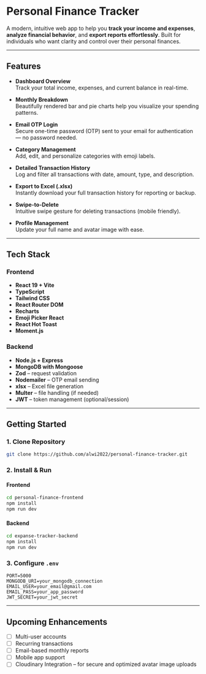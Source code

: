 # Personal Finance Tracker

A modern, intuitive web app to help you **track your income and expenses**, **analyze financial behavior**, and **export reports effortlessly**. Built for individuals who want clarity and control over their personal finances.

---

## Features

- **Dashboard Overview**  
  Track your total income, expenses, and current balance in real-time.

- **Monthly Breakdown**  
  Beautifully rendered bar and pie charts help you visualize your spending patterns.

- **Email OTP Login**  
  Secure one-time password (OTP) sent to your email for authentication — no password needed.

- **Category Management**  
  Add, edit, and personalize categories with emoji labels.

- **Detailed Transaction History**  
  Log and filter all transactions with date, amount, type, and description.

- **Export to Excel (.xlsx)**  
  Instantly download your full transaction history for reporting or backup.

- **Swipe-to-Delete**  
  Intuitive swipe gesture for deleting transactions (mobile friendly).

- **Profile Management**  
  Update your full name and avatar image with ease.

---

## Tech Stack

### Frontend

- **React 19 + Vite**
- **TypeScript**
- **Tailwind CSS**
- **React Router DOM**
- **Recharts**
- **Emoji Picker React**
- **React Hot Toast**
- **Moment.js**

### Backend

- **Node.js + Express**
- **MongoDB with Mongoose**
- **Zod** – request validation
- **Nodemailer** – OTP email sending
- **xlsx** – Excel file generation
- **Multer** – file handling (if needed)
- **JWT** – token management (optional/session)

---

## Getting Started

### 1. Clone Repository

```bash
git clone https://github.com/alwi2022/personal-finance-tracker.git
```

### 2. Install & Run

#### Frontend

```bash
cd personal-finance-frontend
npm install
npm run dev
```

#### Backend

```bash
cd expanse-tracker-backend
npm install
npm run dev
```

### 3. Configure `.env`

```env
PORT=5000
MONGODB_URI=your_mongodb_connection
EMAIL_USER=your_email@gmail.com
EMAIL_PASS=your_app_password
JWT_SECRET=your_jwt_secret
```

---

## Upcoming Enhancements

- [ ] Multi-user accounts
- [ ] Recurring transactions
- [ ] Email-based monthly reports
- [ ] Mobile app support
- [ ]  Cloudinary Integration – for secure and optimized avatar image uploads
